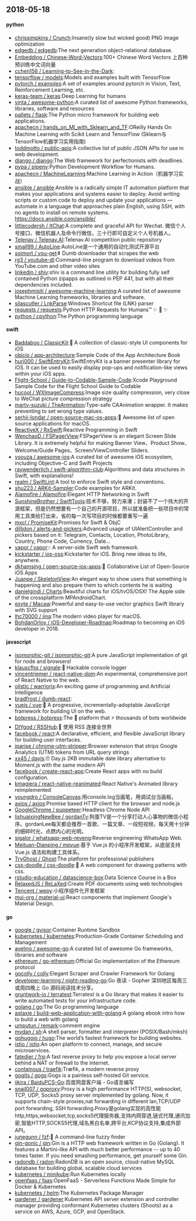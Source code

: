 ## 2018-05-18

#### python
* [chrissimpkins / Crunch](https://github.com/chrissimpkins/Crunch):Insane(ly slow but wicked good) PNG image optimization
* [edgedb / edgedb](https://github.com/edgedb/edgedb):The next generation object-relational database.
* [Embedding / Chinese-Word-Vectors](https://github.com/Embedding/Chinese-Word-Vectors):100+ Chinese Word Vectors 上百种预训练中文词向量
* [cchen156 / Learning-to-See-in-the-Dark](https://github.com/cchen156/Learning-to-See-in-the-Dark):
* [tensorflow / models](https://github.com/tensorflow/models):Models and examples built with TensorFlow
* [pytorch / examples](https://github.com/pytorch/examples):A set of examples around pytorch in Vision, Text, Reinforcement Learning, etc.
* [keras-team / keras](https://github.com/keras-team/keras):Deep Learning for humans
* [vinta / awesome-python](https://github.com/vinta/awesome-python):A curated list of awesome Python frameworks, libraries, software and resources
* [pallets / flask](https://github.com/pallets/flask):The Python micro framework for building web applications.
* [apachecn / hands_on_Ml_with_Sklearn_and_TF](https://github.com/apachecn/hands_on_Ml_with_Sklearn_and_TF):OReilly Hands On Machine Learning with Scikit Learn and TensorFlow (Sklearn与TensorFlow机器学习实用指南)
* [toddmotto / public-apis](https://github.com/toddmotto/public-apis):A collective list of public JSON APIs for use in web development.
* [django / django](https://github.com/django/django):The Web framework for perfectionists with deadlines.
* [pypa / pipenv](https://github.com/pypa/pipenv):Python Development Workflow for Humans.
* [apachecn / MachineLearning](https://github.com/apachecn/MachineLearning):Machine Learning in Action（机器学习实战）
* [ansible / ansible](https://github.com/ansible/ansible):Ansible is a radically simple IT automation platform that makes your applications and systems easier to deploy. Avoid writing scripts or custom code to deploy and update your applications — automate in a language that approaches plain English, using SSH, with no agents to install on remote systems. https://docs.ansible.com/ansible/
* [littlecodersh / ItChat](https://github.com/littlecodersh/ItChat):A complete and graceful API for Wechat. 微信个人号接口、微信机器人及命令行微信，三十行即可自定义个人号机器人。
* [Telenav / Telenav.AI](https://github.com/Telenav/Telenav.AI):Telenav.AI competition public repository
* [small99 / AutoLine](https://github.com/small99/AutoLine):AutoLine是一个通用的自动化测试开源平台
* [soimort / you-get](https://github.com/soimort/you-get):⏬
Dumb downloader that scrapes the web
* [rg3 / youtube-dl](https://github.com/rg3/youtube-dl):Command-line program to download videos from YouTube.com and other video sites
* [linkedin / shiv](https://github.com/linkedin/shiv):shiv is a command line utility for building fully self contained Python zipapps as outlined in PEP 441, but with all their dependencies included.
* [josephmisiti / awesome-machine-learning](https://github.com/josephmisiti/awesome-machine-learning):A curated list of awesome Machine Learning frameworks, libraries and software.
* [silascutler / LnkParse](https://github.com/silascutler/LnkParse):Windows Shortcut file (LNK) parser
* [requests / requests](https://github.com/requests/requests):Python HTTP Requests for Humans™
✨
🍰
✨
* [python / cpython](https://github.com/python/cpython):The Python programming language

#### swift
* [Baddaboo / ClassicKit](https://github.com/Baddaboo/ClassicKit):💾
A collection of classic-style UI components for iOS
* [objcio / app-architecture](https://github.com/objcio/app-architecture):Sample Code of the App Architecture Book
* [huri000 / SwiftEntryKit](https://github.com/huri000/SwiftEntryKit):SwiftEntryKit is a banner presenter library for iOS. It can be used to easily display pop-ups and notification-like views within your iOS apps.
* [Flight-School / Guide-to-Codable-Sample-Code](https://github.com/Flight-School/Guide-to-Codable-Sample-Code):Xcode Playground Sample Code for the Flight School Guide to Codable
* [hucool / WXImageCompress](https://github.com/hucool/WXImageCompress):Image size quality compression, very close to WeChat picture compression strategy
* [marty-suzuki / TheAnimation](https://github.com/marty-suzuki/TheAnimation):Type-safe CAAnimation wrapper. It makes preventing to set wrong type values.
* [serhii-londar / open-source-mac-os-apps](https://github.com/serhii-londar/open-source-mac-os-apps):🚀
Awesome list of open source applications for macOS.
* [ReactiveX / RxSwift](https://github.com/ReactiveX/RxSwift):Reactive Programming in Swift
* [WenchaoD / FSPagerView](https://github.com/WenchaoD/FSPagerView):FSPagerView is an elegant Screen Slide Library. It is extremely helpful for making Banner View、Product Show、Welcome/Guide Pages、Screen/ViewController Sliders.
* [vsouza / awesome-ios](https://github.com/vsouza/awesome-ios):A curated list of awesome iOS ecosystem, including Objective-C and Swift Projects
* [raywenderlich / swift-algorithm-club](https://github.com/raywenderlich/swift-algorithm-club):Algorithms and data structures in Swift, with explanations!
* [realm / SwiftLint](https://github.com/realm/SwiftLint):A tool to enforce Swift style and conventions.
* [shu223 / ARKit-Sampler](https://github.com/shu223/ARKit-Sampler):Code examples for ARKit.
* [Alamofire / Alamofire](https://github.com/Alamofire/Alamofire):Elegant HTTP Networking in Swift
* [SunshineBrother / SwiftTools](https://github.com/SunshineBrother/SwiftTools):技术不够，努力来凑；封装不了一个伟大的开源框架，但是仍然想要有一个自己的开源项目，所以就准备把一些项目中的常用工具类给打出来，省的每一次写项目的时候都要重写一遍
* [mxcl / PromiseKit](https://github.com/mxcl/PromiseKit):Promises for Swift & ObjC
* [dillidon / alerts-and-pickers](https://github.com/dillidon/alerts-and-pickers):Advanced usage of UIAlertController and pickers based on it: Telegram, Contacts, Location, PhotoLibrary, Country, Phone Code, Currency, Date...
* [vapor / vapor](https://github.com/vapor/vapor):💧
A server-side Swift web framework.
* [kickstarter / ios-oss](https://github.com/kickstarter/ios-oss):Kickstarter for iOS. Bring new ideas to life, anywhere.
* [dkhamsing / open-source-ios-apps](https://github.com/dkhamsing/open-source-ios-apps):📱
Collaborative List of Open-Source iOS Apps
* [Juanpe / SkeletonView](https://github.com/Juanpe/SkeletonView):An elegant way to show users that something is happening and also prepare them to which contents he is waiting
* [danielgindi / Charts](https://github.com/danielgindi/Charts):Beautiful charts for iOS/tvOS/OSX! The Apple side of the crossplatform MPAndroidChart.
* [exyte / Macaw](https://github.com/exyte/Macaw):Powerful and easy-to-use vector graphics Swift library with SVG support
* [lhc70000 / iina](https://github.com/lhc70000/iina):The modern video player for macOS.
* [BohdanOrlov / iOS-Developer-Roadmap](https://github.com/BohdanOrlov/iOS-Developer-Roadmap):Roadmap to becoming an iOS developer in 2018.

#### javascript
* [isomorphic-git / isomorphic-git](https://github.com/isomorphic-git/isomorphic-git):A pure JavaScript implementation of git for node and browsers!
* [klauscfhq / signale](https://github.com/klauscfhq/signale):👋
Hackable console logger
* [vincentriemer / react-native-dom](https://github.com/vincentriemer/react-native-dom):An experimental, comprehensive port of React Native to the web.
* [olistic / warriorjs](https://github.com/olistic/warriorjs):An exciting game of programming and Artificial Intelligence
* [bradfrost / dumb-react](https://github.com/bradfrost/dumb-react):
* [vuejs / vue](https://github.com/vuejs/vue):🖖
A progressive, incrementally-adoptable JavaScript framework for building UI on the web.
* [botpress / botpress](https://github.com/botpress/botpress):The
🤖
platform that ⚡ thousands of bots worldwide
* [DIYgod / RSSHub](https://github.com/DIYgod/RSSHub):🍰
使用 RSS 连接全世界
* [facebook / react](https://github.com/facebook/react):A declarative, efficient, and flexible JavaScript library for building user interfaces.
* [jparise / chrome-utm-stripper](https://github.com/jparise/chrome-utm-stripper):Browser extension that strips Google Analytics (UTM) tokens from URL query strings
* [xx45 / dayjs](https://github.com/xx45/dayjs):⏰
Day.js 2KB immutable date library alternative to Moment.js with the same modern API
* [facebook / create-react-app](https://github.com/facebook/create-react-app):Create React apps with no build configuration.
* [kmagiera / react-native-reanimated](https://github.com/kmagiera/react-native-reanimated):React Native's Animated library reimplemented
* [youngdro / ConsoleCanvas](https://github.com/youngdro/ConsoleCanvas):用console.log当画笔，用调试台当画板。
* [axios / axios](https://github.com/axios/axios):Promise based HTTP client for the browser and node.js
* [GoogleChrome / puppeteer](https://github.com/GoogleChrome/puppeteer):Headless Chrome Node API
* [lishuaixingNewBee / gordanTv](https://github.com/lishuaixingNewBee/gordanTv):狗蛋TV是一个分享打动人心事物的微信小程序。gordanLee每天都会推荐一首歌、一篇文章、一段短视频，每天用十分钟的细碎时光，点燃内心的光明。
* [sigalor / whatsapp-web-reveng](https://github.com/sigalor/whatsapp-web-reveng):Reverse engineering WhatsApp Web.
* [Meituan-Dianping / mpvue](https://github.com/Meituan-Dianping/mpvue):基于 Vue.js 的小程序开发框架，从底层支持 Vue.js 语法和构建工具体系。
* [TryGhost / Ghost](https://github.com/TryGhost/Ghost):The platform for professional publishers
* [css-doodle / css-doodle](https://github.com/css-doodle/css-doodle):🎨
A web component for drawing patterns with css.
* [rstudio-education / datascience-box](https://github.com/rstudio-education/datascience-box):Data Science Course in a Box
* [RelaxedJS / ReLaXed](https://github.com/RelaxedJS/ReLaXed):Create PDF documents using web technologies
* [Tencent / wepy](https://github.com/Tencent/wepy):小程序组件化开发框架
* [mui-org / material-ui](https://github.com/mui-org/material-ui):React components that implement Google's Material Design.

#### go
* [google / gvisor](https://github.com/google/gvisor):Container Runtime Sandbox
* [kubernetes / kubernetes](https://github.com/kubernetes/kubernetes):Production-Grade Container Scheduling and Management
* [avelino / awesome-go](https://github.com/avelino/awesome-go):A curated list of awesome Go frameworks, libraries and software
* [ethereum / go-ethereum](https://github.com/ethereum/go-ethereum):Official Go implementation of the Ethereum protocol
* [gocolly / colly](https://github.com/gocolly/colly):Elegant Scraper and Crawler Framework for Golang
* [developer-learning / night-reading-go](https://github.com/developer-learning/night-reading-go):Go 夜读 - Gopher 深圳地区每周三或周四晚上 Go 源码阅读技术分享。
* [gruntwork-io / terratest](https://github.com/gruntwork-io/terratest):Terratest is a Go library that makes it easier to write automated tests for your infrastructure code.
* [golang / go](https://github.com/golang/go):The Go programming language
* [astaxie / build-web-application-with-golang](https://github.com/astaxie/build-web-application-with-golang):A golang ebook intro how to build a web with golang
* [umputun / remark](https://github.com/umputun/remark):comment engine
* [mvdan / sh](https://github.com/mvdan/sh):A shell parser, formatter and interpreter (POSIX/Bash/mksh)
* [gohugoio / hugo](https://github.com/gohugoio/hugo):The world’s fastest framework for building websites.
* [istio / istio](https://github.com/istio/istio):An open platform to connect, manage, and secure microservices.
* [fatedier / frp](https://github.com/fatedier/frp):A fast reverse proxy to help you expose a local server behind a NAT or firewall to the internet.
* [containous / traefik](https://github.com/containous/traefik):Træfik, a modern reverse proxy
* [gogits / gogs](https://github.com/gogits/gogs):Gogs is a painless self-hosted Git service.
* [iikira / BaiduPCS-Go](https://github.com/iikira/BaiduPCS-Go):百度网盘客户端 - Go语言编写
* [snail007 / goproxy](https://github.com/snail007/goproxy):Proxy is a high performance HTTP(S), websocket, TCP, UDP, Socks5 proxy server implemented by golang. Now, it supports chain-style proxies,nat forwarding in different lan,TCP/UDP port forwarding, SSH forwarding.Proxy是golang实现的高性能http,https,websocket,tcp,socks5代理服务器,支持内网穿透,链式代理,通讯加密,智能HTTP,SOCKS5代理,域名黑白名单,跨平台,KCP协议支持,集成外部API。
* [junegunn / fzf](https://github.com/junegunn/fzf):🌸
A command-line fuzzy finder
* [gin-gonic / gin](https://github.com/gin-gonic/gin):Gin is a HTTP web framework written in Go (Golang). It features a Martini-like API with much better performance -- up to 40 times faster. If you need smashing performance, get yourself some Gin.
* [radondb / radon](https://github.com/radondb/radon):RadonDB is an open source, cloud-native MySQL database for building global, scalable cloud services
* [kubernetes / minikube](https://github.com/kubernetes/minikube):Run Kubernetes locally
* [openfaas / faas](https://github.com/openfaas/faas):OpenFaaS - Serverless Functions Made Simple for Docker & Kubernetes
* [kubernetes / helm](https://github.com/kubernetes/helm):The Kubernetes Package Manager
* [gardener / gardener](https://github.com/gardener/gardener):Kubernetes API server extension and controller manager providing conformant Kubernetes clusters (Shoots) as a service on AWS, Azure, GCP, and OpenStack.
